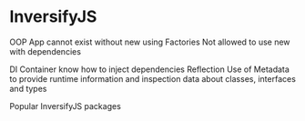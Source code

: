 # InversifyJS 

OOP App cannot exist without new
using Factories
Not allowed to use new with dependencies

DI Container know how to inject dependencies
Reflection Use of Metadata to provide runtime information and inspection data
about classes, interfaces and types


Popular InversifyJS packages